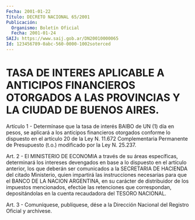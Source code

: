 ```yaml
---
Fecha: 2001-01-22
Título: DECRETO NACIONAL 65/2001
Publicación:
  Organismo: Boletín Oficial
  Fecha: 2001-01-24
SAIJ: https://www.saij.gob.ar/DN20010000065
Id: 123456789-0abc-560-0000-1002soterced
---
```

# TASA DE INTERES APLICABLE A ANTICIPOS FINANCIEROS OTORGADOS A LAS PROVINCIAS Y LA CIUDAD DE BUENOS AIRES.

<a id="1"></a>
Artículo 1 -  Determínase  que  la tasa de interés BAIBO de UN (1) día  en  pesos, se aplicará a los anticipos  financieros  otorgados conforme lo  dispuesto  en  el  artículo  20  de  la  Ley N. 11.672 Complementaria Permanente de Presupuesto (t.o.) modificado  por  la Ley N. 25.237.

<a id="2"></a>
Art. 2 - El MINISTERIO DE ECONOMIA a través de su áreas específicas,  determinará  los  intereses  devengados  en base a lo dispuesto  en el artículo anterior, los que deberán ser comunicados a la SECRETARIA  DE HACIENDA del citado Ministerio, quien impartirá las instrucciones  necesarias  para  que  el  BANCO  DE  LA  NACION ARGENTINA,   en  su  carácter  de  distribuidor  de  los  impuestos mencionados, efectúe las retenciones que correspondan, depositándolas   en  la  cuenta  recaudadora  del  TESORO  NACIONAL.

<a id="3"></a>
Art.  3 - Comuníquese, publíquese, dése a la Dirección Nacional del Registro Oficial y archívese.